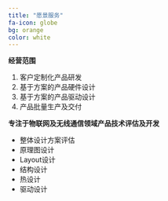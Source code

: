 ```yaml
---
title: "愿景服务"
fa-icon: globe 
bg: orange
color: white
---
```


**经营范围**

1. 客户定制化产品研发
2. 基于方案的产品硬件设计
3. 基于方案的产品驱动设计
4. 产品批量生产及交付


**专注于物联网及无线通信领域产品技术评估及开发**

- 整体设计方案评估
- 原理图设计
- Layout设计
- 结构设计
- 热设计
- 驱动设计

